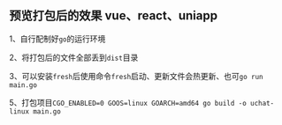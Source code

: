 ## 预览打包后的效果 vue、react、uniapp

1、自行配制好`go`的运行环境

2、将打包后的文件全部丢到`dist`目录

3、可以安装`fresh`后使用命令`fresh`启动、更新文件会热更新、也可`go run main.go`

5、打包项目`CGO_ENABLED=0 GOOS=linux GOARCH=amd64 go build -o uchat-linux main.go`
